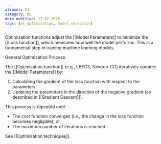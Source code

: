 ```yaml
---
aliases: []
category: ML
date modified: 27-07-2025
tags: [ml_optimisation, model_selection]
---
```

Optimization functions adjust the [[Model Parameters]] to minimize the [[Loss function]], which measures how well the model performs. This is a fundamental step in training machine learning models.  

General Optimization Process:

The [[Optimisation function]] (e.g., LBFGS, Newton-CG) iteratively updates the [[Model Parameters]] by:  
1. Calculating the gradient of the loss function with respect to the parameters.  
2. Updating the parameters in the direction of the negative gradient (as described in [[Gradient Descent]]).  

This process is repeated until:  
- The cost function converges (i.e., the change in the loss function becomes negligible), or  
- The maximum number of iterations is reached.  

See [[Optimisation techniques]].